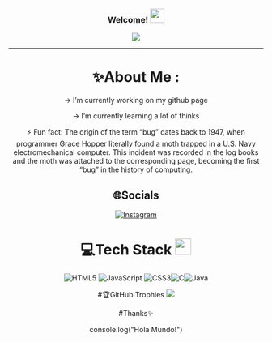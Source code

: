 <h3 align="center">
  Welcome!
  <img src="https://media.giphy.com/media/hvRJCLFzcasrR4ia7z/giphy.gif" width="28">
</h3>
<p align="center">
  <a href="https://github.com/CodeWhiteWeb/CodeWhiteWeb"><img src="https://readme-typing-svg.herokuapp.com?color=%2336BCF7&center=true&vCenter=true&lines=Hi+%2C+welcome+to+my+Github+page;I+am+Andres👋;I+am+a+university+student;Web+Dev;Mobile+Dev;And...Games+Lover+%3C3"></a>
</p>

---
<div align="center">
  
# ✨About Me :
-> I’m currently working on my github page
  
-> I’m currently learning a lot of thinks

⚡ Fun fact: 
The origin of the term “bug” dates back to 1947, when programmer Grace Hopper literally found a moth trapped in a U.S. Navy electromechanical computer. This incident was recorded in the log books and the moth was attached to the corresponding page, becoming the first “bug” in the history of computing.


## 🌐Socials
[![Instagram](https://img.shields.io/badge/Instagram-E4405F?style=for-the-badge&logo=instagram&logoColor=white)](https://www.instagram.com/andres_120_) 

# 💻Tech Stack <img src = "https://media2.giphy.com/media/QssGEmpkyEOhBCb7e1/giphy.gif?cid=ecf05e47a0n3gi1bfqntqmob8g9aid1oyj2wr3ds3mg700bl&rid=giphy.gif" width = 32px> 
![HTML5](https://img.shields.io/badge/html5-%23E34F26.svg?style=for-the-badge&logo=html5&logoColor=white) ![JavaScript](https://img.shields.io/badge/javascript-%23323330.svg?style=for-the-badge&logo=javascript&logoColor=%23F7DF1E) ![CSS3](https://img.shields.io/badge/css3-%231572B6.svg?style=for-the-badge&logo=css3&logoColor=white)![C](https://img.shields.io/badge/C-00599C?style=for-the-badge&logo=c&logoColor=white)![Java](https://img.shields.io/badge/Java-ED8B00?style=for-the-badge&logo=openjdk&logoColor=white)

#🏆GitHub Trophies
![](https://github-profile-trophy.vercel.app/?username=AndrewS124&theme=discord&no-frame=false&no-bg=false&margin-w=4)

#Thanks✨

console.log("Hola Mundo!")

</div>
